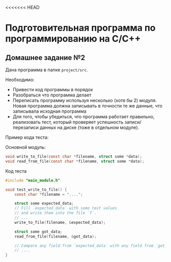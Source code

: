 <<<<<<< HEAD
# Подготовительная программа по программированию на С/С++

## Домашнее задание №2

Дана программа в папке `project/src`.

Необходимо:
* Привести код программы в порядок
* Разобраться что программа делает
* Переписать программу используя несколько (хотя бы 2) модуля. Новая программа должна записывать в точности
	те же данные, что записывала исходная программа
* Для того, чтобы убедиться, что программа работает правильно, реализовать тест, который проверяет
успешность записи/перезаписи данных на диске (тоже в отдельном модуле).

Пример кода теста:

Основной модуль:
```c
void write_to_file(const char *filename, struct some *data);
void read_from_file(const char *filename, struct some *data);
```

Код теста
```c
#include "main_module.h"

void test_write_to_file() {
	const char *filename = "....";

	struct some expected_data;
	// Fill `expected_data` with some test values
	// and write them into the file `f`.
	// ...
	write_to_file(filename, &expected_data);

	struct some got_data;
	read_from_file(filename, &got_data);

	// Compare any field from `expected_data` with any field from `got_data`
	// ....
}
```

